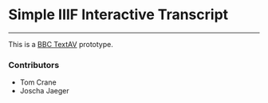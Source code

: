 # Simple IIIF Interactive Transcript

---

This is a [BBC TextAV](textav.tech) prototype.

### Contributors

- Tom Crane
- Joscha Jaeger
